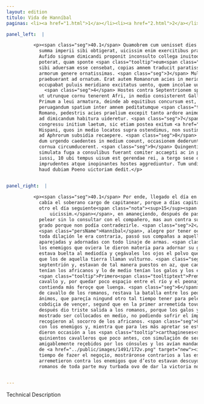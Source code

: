 ```yaml
---
layout: edition
titulo: Vida de Hanníbal
paginas: <li><a href="1.html">1</a></li><li><a href="2.html">2</a></li><li><a href="3.html">3</a></li><li><a href="4.html">4</a></li><li><a href="5.html">5</a></li><li><a href="6.html">6</a></li><li><a href="7.html">7</a></li><li><a href="8.html">8</a></li><li><a href="9.html">9</a></li><li><a href="10.html">10</a></li><li><a href="11.html">11</a></li><li><a href="12.html">12</a></li><li><a href="13.html">13</a></li><li><a href="14.html">14</a></li><li><a href="15.html">15</a></li><li><a href="16.html">16</a></li><li><a href="17.html">17</a></li><li><a href="18.html">18</a></li><li><a href="19.html">19</a></li><li><a href="20.html">20</a></li><li><a href="21.html">21</a></li><li><a href="22.html">22</a></li><li><a href="23.html">23</a></li><li><a href="24.html">24</a></li><li><a href="25.html">25</a></li><li><a href="26.html">26</a></li><li><a href="27.html">27</a></li><li><a href="28.html">28</a></li><li><a href="29.html">29</a></li><li><a href="30.html">30</a></li><li><a href="31.html">31</a></li><li><a href="32.html">32</a></li><li><a href="33.html">33</a></li><li><a href="34.html">34</a></li><li><a href="35.html">35</a></li><li><a href="36.html">36</a></li><li><a href="37.html">37</a></li><li><a href="38.html">38</a></li><li><a href="39.html">39</a></li><li><a href="40.html">40</a></li><li><a href="41.html">41</a></li><li><a href="42.html">42</a></li><li><a href="43.html">43</a></li><li><a href="44.html">44</a></li><li><a href="45.html">45</a></li><li><a href="46.html">46</a></li><li><a href="47.html">47</a></li><li><a href="48.html">48</a></li><li><a href="49.html">49</a></li><li><a href="50.html">50</a></li><li><a href="51.html">51</a></li><li><a href="52.html">52</a></li><li><a href="53.html">53</a></li><li><a href="54.html">54</a></li><li><a href="55.html">55</a></li><li><a href="56.html">56</a></li><li><a href="57.html">57</a></li><li><a href="58.html">58</a></li><li><a href="59.html">59</a></li><li><a href="60.html">60</a></li><li><a href="61.html">61</a></li><li><a href="62.html">62</a></li><li><a href="63.html">63</a></li><li><a href="64.html">64</a></li><li><a href="65.html">65</a></li><li><a href="66.html">66</a></li><li><a href="67.html">67</a></li><li><a href="68.html">68</a></li><li><a href="69.html">69</a></li><li><a href="70.html">70</a></li><li><a href="71.html">71</a></li><li><a href="72.html">72</a></li><li><a href="73.html">73</a></li><li><a href="74.html">74</a></li><li><a href="75.html">75</a></li><li><a href="76.html">76</a></li><li><a href="77.html">77</a></li><li><a href="78.html">78</a></li><li><a href="79.html">79</a></li><li><a href="80.html">80</a></li><li><a href="81.html">81</a></li><li><a href="82.html">82</a></li><li><a href="83.html">83</a></li><li><a href="84.html">84</a></li><li><a href="85.html">85</a></li><li><a href="86.html">86</a></li><li><a href="87.html">87</a></li><li><a href="88.html">88</a></li><li><a href="89.html">89</a></li><li><a href="90.html">90</a></li><li><a href="91.html">91</a></li><li><a href="92.html">92</a></li><li><a href="93.html">93</a></li><li><a href="94.html">94</a></li><li><a href="95.html">95</a></li><li><a href="96.html">96</a></li>

panel_left:  |

          <p><span class="seg">40.1</span> Quamobrem cum uenisset dies in qua
            summa imperii sibi obtigerat, uicissim enim exercitibus praeerant, prima luce transmisso
            Aufido signum dimicandi proponit inconsulto collega inuitoque magis, quia repugnare non
            poterat, quam sponte <span class="tooltip">eum<span class="tooltiptext">cum <span class="siglas">U</span> </span></span> sequente. <span class="seg">2</span> Hannibal laetus occasione pugnandi, quod omnem dilationem
            sibi aduersam esse censebat, copias amnem traducit paratissimas quidem atque omni
            armorum genere ornatissimas. <span class="seg">3</span> Multa enim spolia ex hostibus parta materiem
            praebuerant ad ornatum. Erat autem Romanorum acies in meridiem uersa. Horum oculos
            occupabat puluis meridiano excitatus uento, quem incolae uulturnum appellant.
              <span class="seg">4</span> Hostes contra Septentrionem spectabant atque ita in acie dispositi erant,
            ut utrunque cornu tenerent Afri, in medio consisterent Galli atque Hispani. <span class="seg">5</span>
            Primum a leui armatura, deinde ab equitibus concursum est, et quia exiguum ad
            peruagandum spatium inter amnem peditatumque <span class="tooltip">relictum<span class="tooltiptext">lectum <span class="siglas">A</span> </span></span> erat, atrox magis quam longum fuit certamen. <span class="seg">6</span> Pulso tamen 15 equitatu
            Romano, pedestris acies praelium excepit tanto ardore animorum, ut nullum aliud tempus
            ad dimicandum habitura uideretur. <span class="seg">7</span> Sed nimia uincendi cupiditas ut primo
            congressu initium laetum, sic etiam postea exitum <a href="../public/images/1478/115r.jpg" target="new"><img class="facs" src="../public/images/1491/1491.jpg"/></a>[115r] tristem Romanis dedit. Nam Galli atque
            Hispani, quos in medio locatos supra ostendimus, non sustinentes impetum Romanorum, sese
            ad Aphrorum subsidia recaepere. <span class="seg">8</span> Romani uero effuso cursu in hostem delati
            dum urgendo caedentes in medium coeunt, occasionem dederunt poenis, ut ex utraque parte
            cornua circumducerent. <span class="seg">9</span> Quingenti quoque Numidae equites qui paulo ante
            simulata fuga a consulibus fuerant comiter accaepti ac in postremo agmine consistere
            iussi, 10 ubi tempus uisum est gerendae rei, a tergo sese ostendunt, subitoque
            imprudentes atque inopinantes hostes aggrediuntur. Tum undique perturbata romana acies
            haud dubiam Poeno uictoriam dedit.</p>
        

panel_right:  |

          <p><span class="seg">40.1</span> Por ende, llegado el día en que le
            cabía el soberano cargo de capitanear, porque a días capitaneavan el uno un día y el
            otro el día seguiente<span class="nota"><sup>15</sup><span class="texto_nota">el uno ... día siguiente: amplificación del lat.
                uicissim.</span></span>, en amaneçiendo, después de passado el río <span class="tooltip">Aufido<span class="tooltiptext">Ausido  </span></span>, propuso Varrón <a href="../public/images/1491/172v.png" target="new"><img class="facs" src="../public/images/1491/1491.jpg"/></a>[172v,a] señal de
            pelear sin lo consultar con el compañero, mas aun contra su voluntad, y le seguía de
            grado porque non podía contradezirle. <span class="seg">2</span>
            <span class="persName">Hanníbal</span>, alegre por tener occasión de pelear, pues que vía que
            toda dilaçión le era contraria, passó sus compañas a aquella parte del río muy
            aparejadas y adornadas con todo linaje de armas. <span class="seg">3</span> Ca los muchos despojos de
            los enemigos que oviera le dieron materia para adornar su gente. La az de los romanos
            estava buelta al mediodía y çegávales los ojos el polvo que lançava el viento ábrego,
            que los de aquella tierra llaman vulturno. <span class="seg">4</span> Los enemigos miravan contra
            septentrión y, estavan de tal manera puestos en az, que cada una de las alas o puntas
            tenían los africanos y lo de medio tenían los galos y los españoles. <span class="seg">5</span>
            <span class="tooltip">Primero<span class="tooltiptext">Premero  </span></span> fue el concurso de la ligera armadura y luego en pos d’ellos concurrieron los de
            cavallo y, por quedar poco espaçio entre el río y el peonaje para que peleassen, fue la
            contienda más feroçe que luenga. <span class="seg">6</span> Ya arredrada y echada del campo la gente
            de cavallo de los romanos, restava la batalla entre los peones con tanto ardor de
            ánimos, que pareçía ningund otro tal tiempo tener para pelea. <span class="seg">7</span> Mas la grand
            cobdiçia de vençer, segund que en la primer arremetida tovo el començo alegre, assí
            después dio triste salida a los romanos, porque los galos y los españoles que arriba he
            mostrado ser collocados en medio, no podiendo sofrir el ímpeto de los romanos, se
            recogieron al socorro de los africanos. <span class="seg">8</span> Y los romanos corriendo apretaron
            con los enemigos y, mientra que para les más apretar se estriñieron en uno juntamente,
            dieron occasión a los <span class="tooltip">carthagineses<span class="tooltiptext">carhagineses  </span></span> que de cada parte los çerrassen con las puntas. <span class="seg">9</span> Y
            quinientos cavalleros que poco antes, con simulaçión de ser fuydizos, fueran
            amigablemente reçebidos por los cónsules y los avían mandado estar entre los postrimeros
            de <a href="../public/images/1491/172v.png" target="new"><img class="facs" src="../public/images/1491/1491.jpg"/></a>[172v,b] la gente, quando les pareçió
            tiempo de fazer el negoçio, mostráronse contrarios a las espaldas y de súbito
            arremetieron contra los enemigos que d’esto estavan descuydados. Entonçes la az de los
            romanos de toda parte muy turbada ovo de dar la victoria no dubdosa a los carthagineses.</p>
        

---
```


Technical Description 